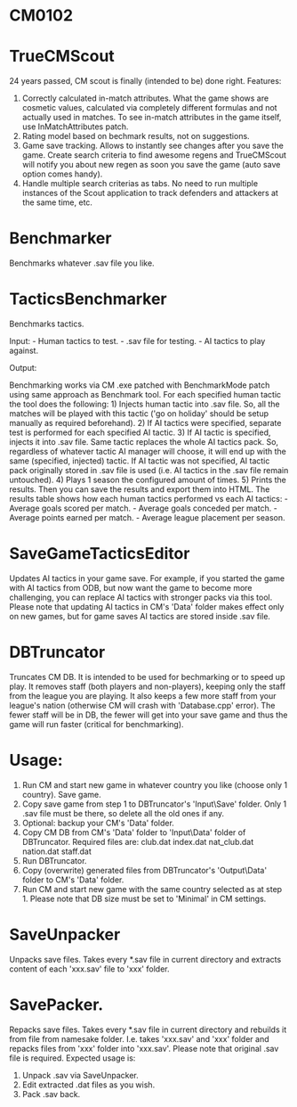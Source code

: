 # CM0102

# TrueCMScout
24 years passed, CM scout is finally (intended to be) done right.
Features:
1) Correctly calculated in-match attributes. What the game shows are cosmetic values, calculated via completely different
	formulas and not actually used in matches.
	To see in-match attributes in the game itself, use InMatchAttributes patch.
2) Rating model based on bechmark results, not on suggestions.
3) Game save tracking. Allows to instantly see changes after you save the game.
	Create search criteria to find awesome regens and TrueCMScout will notify you about new regen as soon you save
	the game (auto save option comes handy).
4) Handle multiple search criterias as tabs. No need to run multiple instances of the Scout application to track defenders
	and attackers at the same time, etc.

# Benchmarker
Benchmarks whatever .sav file you like.

# TacticsBenchmarker
Benchmarks tactics.

Input:
	- Human tactics to test.
	- .sav file for testing.
	- AI tactics to play against.

Output:

Benchmarking works via CM .exe patched with BenchmarkMode patch using same approach as Benchmark tool.
For each specified human tactic the tool does the following:
	1) Injects human tactic into .sav file. So, all the matches will be played with this tactic ('go on holiday' should be setup
	manually as required beforehand).
	2) If AI tactics were specified, separate test is performed for each specified AI tactic.
	3) If AI tactic is specified, injects it into .sav file. Same tactic replaces the whole AI tactics pack. So, regardless
	of whatever tactic AI manager will choose, it will end up with the same (specified, injected) tactic.
	If AI tactic was not specified, AI tactic pack originally stored in .sav file is used (i.e. AI tactics in the .sav file
	remain untouched).
	4) Plays 1 season the configured amount of times.
	5) Prints the results.
Then you can save the results and export them into HTML.
The results table shows how each human tactics performed vs each AI tactics:
	- Average goals scored per match.
	- Average goals conceded per match.
	- Average points earned per match.
	- Average league placement per season.

# SaveGameTacticsEditor
Updates AI tactics in your game save. For example, if you started the game with AI tactics from ODB, but now want the game to become
more challenging, you can replace AI tactics with stronger packs via this tool.
Please note that updating AI tactics in CM's 'Data' folder makes effect only on new games, but for game saves AI tactics are stored
inside .sav file.

# DBTruncator
Truncates CM DB.
It is intended to be used for bechmarking or to speed up play.
It removes staff (both players and non-players), keeping only the staff from the league you are playing. It also keeps a few more staff
from your league's nation (otherwise CM will crash with 'Database.cpp' error).
The fewer staff will be in DB, the fewer will get into your save game and thus the game will run faster (critical for benchmarking).

# Usage:
1) Run CM and start new game in whatever country you like (choose only 1 country). Save game.
2) Copy save game from step 1 to DBTruncator's 'Input\Save' folder. Only 1 .sav file must be there, so delete all the old ones if any.
3) Optional: backup your CM's 'Data' folder.
4) Copy CM DB from CM's 'Data' folder to 'Input\Data' folder of DBTruncator. Required files are:
	club.dat
	index.dat
	nat_club.dat
	nation.dat
	staff.dat
5) Run DBTruncator.
6) Copy (overwrite) generated files from DBTruncator's 'Output\Data' folder to CM's 'Data' folder.
7) Run CM and start new game with the same country selected as at step 1. Please note that DB size must be set to 'Minimal' in CM settings.

# SaveUnpacker
Unpacks save files. Takes every *.sav file in current directory and extracts content of each 'xxx.sav' file to 'xxx' folder.

# SavePacker.
Repacks save files. Takes every *.sav file in current directory and rebuilds it from file from namesake folder.
I.e. takes 'xxx.sav' and 'xxx' folder and repacks files from 'xxx' folder into 'xxx.sav'. Please note that original .sav file is required.
Expected usage is:
1) Unpack .sav via SaveUnpacker.
2) Edit extracted .dat files as you wish.
3) Pack .sav back.
